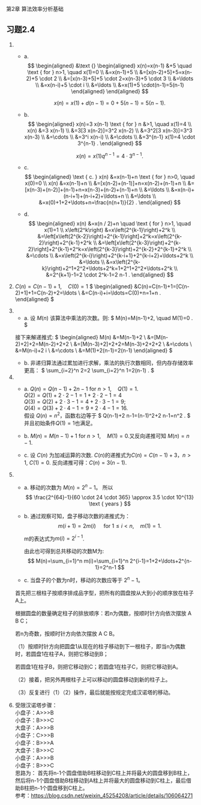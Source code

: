 第2章 算法效率分析基础

## 习题2.4

1. - a. 
   $$
      \begin{aligned}
      &\text {} \begin{aligned}
      x(n)=x(n-1) &+5 \quad \text { for } n>1, \quad x(1)=0 \\
      &=x(n-1)+5 \\
      &=[x(n-2)+5]+5=x(n-2)+5 \cdot 2 \\
      &=[x(n-3)+5]+5 \cdot 2=x(n-3)+5 \cdot 3 \\
      &=\ldots \\
      &=x(n-i)+5 \cdot i \\
      &=\ldots \\
      &=x(1)+5 \cdot(n-1)=5(n-1)
      \end{aligned}
      \end{aligned}
      $$
      
      $$
      x(n)=x(1)+d(n-1)=0+5(n-1)=5(n-1) .
      $$

   - b. 
      $$
      \begin{aligned} x(n)=3 x(n-1) \text { for } n &>1, \quad x(1)=4 \\ x(n) &=3 x(n-1) \\ &=3[3 x(n-2)]=3^2 x(n-2) \\ &=3^2[3 x(n-3)]=3^3 x(n-3) \\ &=\cdots \\ &=3^i x(n-i) \\ &=\cdots \\ &=3^{n-1} x(1)=4 \cdot 3^{n-1} . \end{aligned}
      $$
      
      $$
      x(n)=x(1) q^{n-1}=4 \cdot 3^{n-1} .
      $$
   
   - c. 
      $$
      \begin{aligned}
      \text { c. } x(n) &=x(n-1)+n \text { for } n>0, \quad x(0)=0 \\
      x(n) &=x(n-1)+n \\
      &=[x(n-2)+(n-1)]+n=x(n-2)+(n-1)+n \\
      &=[x(n-3)+(n-2)]+(n-1)+n=x(n-3)+(n-2)+(n-1)+n \\
      &=\ldots \\
      &=x(n-i)+(n-i+1)+(n-i+2)+\ldots+n \\
      &=\ldots \\
      &=x(0)+1+2+\ldots+n=\frac{n(n+1)}{2} .
      \end{aligned}
      $$

   - d. 
   $$ \begin{aligned}
   x(n) &=x(n / 2)+n \quad \text { for } n>1, \quad x(1)=1 \\
   x\left(2^k\right) &=x\left(2^{k-1}\right)+2^k \\
   &=\left[x\left(2^{k-2}\right)+2^{k-1}\right]+2^k=x\left(2^{k-2}\right)+2^{k-1}+2^k \\
   &=\left[x\left(2^{k-3}\right)+2^{k-2}\right]+2^{k-1}+2^k=x\left(2^{k-3}\right)+2^{k-2}+2^{k-1}+2^k \\
   &=\cdots \\
   &=x\left(2^{k-i}\right)+2^{k-i+1}+2^{k-i+2}+\ldots+2^k \\
   &=\ldots \\
   &=x\left(2^{k-k}\right)+2^1+2^2+\ldots+2^k=1+2^1+2^2+\ldots+2^k \\
   &=2^{k+1}-1=2 \cdot 2^k-1=2 n-1 .
   \end{aligned}
   $$

2. $C(n)=C(n-1)+1, \quad C(0)=1$ 
$
\begin{aligned}
&C(n)=C(n-1)+1=[C(n-2)+1]+1=C(n-2)+2=\ldots \\
&=C(n-i)+i=\ldots=C(0)+n=1+n .
\end{aligned}
$
3. - a. 设 $M(n)$ 该算法中乘法的次数。则:
   $
   M(n)=M(n-1)+2, \quad M(1)=0 .
   $

   接下来解递推式:
   $
   \begin{aligned}
   M(n) &=M(n-1)+2 \\
   &=[M(n-2)+2]+2=M(n-2)+2+2 \\
   &=[M(n-3)+2]+2+2=M(n-3)+2+2+2 \\
   &=\cdots \\
   &=M(n-i)+2 i \\
   &=\cdots \\
   &=M(1)+2(n-1)=2(n-1)
   \end{aligned}
   $

   - b. 非递归算法通过累加进行求解，乘法的执行次数相同，但内存存储效率更高：
   $
   \sum_{i=2}^n 2=2 \sum_{i=2}^n 1=2(n-1) .
   $

4. - a. $Q(n)=Q(n-1)+2 n-1$ for $n>1, \quad Q(1)=1$.\
   $Q(2)=Q(1)+2 \cdot 2-1=1+2 \cdot 2-1=4$\
   $Q(3)=Q(2)+2 \cdot 3-1=4+2 \cdot 3-1=9$;\
   $Q(4)=Q(3)+2 \cdot 4-1=9+2 \cdot 4-1=16$.\
   假设 $Q(n)=n^2$，函数右边等于
   $
   Q(n-1)+2 n-1=(n-1)^2+2 n-1=n^2 .
   $
   并且初始条件$Q(1)=1$也满足。
   
   - b. $M(n)=M(n-1)+1$ for $n>1, \quad M(1)=0$.又反向递推可知 $M(n)=n-1$.
   - c. 设 $C(n)$ 为加减运算的次数. $C(n)$的递推式为$C(n)=C(n-1)+3$，$n>1$, $C(1)=0$. 反向递推可得：$C(n)=3(n-1)$.
   
5. 
   - a. 移动的次数为 $M(n)=2^n-1$。 所以
   $$
   \frac{2^{64}-1}{60 \cdot 24 \cdot 365} \approx 3.5 \cdot 10^{13} \text { years }
   $$

   - b. 通过观察可知，盘子移动次数的递推式为：
      $$
      m(i+1)=2 m(i) \quad \text { for } 1 \leq i<n, \quad m(1)=1 .
      $$
      
      m的表达式为$m(i)=2^{i-1}$. 
      
      由此也可得到总共移动的次数M为:
   $$
   M(n)=\sum_{i=1}^n m(i)=\sum_{i=1}^n 2^{i-1}=1+2+\ldots+2^{n-1}=2^n-1
   $$

   - c. 
   当盘子的个数为n时，移动的次数应等于 $2^n - 1$。

   首先把三根柱子按顺序排成品字型，把所有的圆盘按从大到小的顺序放在柱子A上。

   根据圆盘的数量确定柱子的排放顺序：若n为偶数，按顺时针方向依次摆放 A B C；

   若n为奇数，按顺时针方向依次摆放 A C B。

   （1）按顺时针方向把圆盘1从现在的柱子移动到下一根柱子，即当n为偶数时，若圆盘1在柱子A，则把它移动到B；

   若圆盘1在柱子B，则把它移动到C；若圆盘1在柱子C，则把它移动到A。

   （2）接着，把另外两根柱子上可以移动的圆盘移动到新的柱子上。

   （3）反复进行（1）（2）操作，最后就能按规定完成汉诺塔的移动。

6. 受限汉诺塔步骤：\
   小盘子：A>>>B \
   小盘子：B>>>C \
   大盘子：A>>>B \
   小盘子：C>>>B \
   小盘子：B>>>A \
   大盘子：B>>>C \
   小盘子：A>>>B \
   小盘子：B>>>C \
   思路为：
   首先将n-1个圆盘借助B柱移动到C柱上并将最大的圆盘移到B柱上，然后将n-1个圆盘借助B柱移动到A柱上并将最大的圆盘移动到C柱上，最后借助B柱把n-1个圆盘移到C柱上。 \
   参考：https://blog.csdn.net/weixin_45254208/article/details/106064271

<!-- 7. - a. We'll verify by substitution that $A(n)=\left\lfloor\log _2 n\right\rfloor$ satisfies the recurrence for the number of additions for the number of additions
$
A(n)=A(\lfloor n / 2\rfloor)+1 \quad \text { for every } n>1 .
$
Let $n$ be even, i.e., $n=2 k$.
The left-hand side is:
$A(n)=\left\lfloor\log _2 n\right\rfloor=\left\lfloor\log _2 2 k\right\rfloor=\left\lfloor\log _2 2+\log _2 k\right\rfloor=\left(1+\left\lfloor\log _2 k\right\rfloor\right)=$
$\left\lfloor\log _2 k\right\rfloor+1$.
Let $n$ be odd, i.e., $n=2 k+1$.
The left-hand side is:
$A(n)=\left\lfloor\log _2 n\right\rfloor=\left\lfloor\log _2(2 k+1)\right\rfloor=$ using $\left.\left\lfloor\log _2 x\right\rfloor=\mid \log _2(x+1)\right\rceil-1$
$\left[\log _2(2 k+2)\right]-1=\left[\log _2 2(k+1)\right]-1$
$=\left\lceil\log _2 2+\log _2(k+1)\right\rceil-1=1+\left\lceil\log _2(k+1)\right\rceil-1=\left\lfloor\log _2 k\right\rfloor+1$
The right-hand side is:
$A(\lfloor n / 2\rfloor)+1=A(\lfloor(2 k+1) / 2\rfloor)+1=A(\lfloor k+1 / 2\rfloor)+1=A(k)+1=$
$\left\lfloor\log _2 k\right\rfloor+1$
The initial condition is verified immediately: $A(1)=\left\lfloor\log _2 1\right\rfloor=0$.
b. The recurrence relation for the number of additions is identical to the one for the recursive version:
$
A(n)=A(\lfloor n / 2\rfloor)+1 \quad \text { for } n>1, \quad A(1)=0,
$
with the solution $A(n)=\left\lfloor\log _2 n\right\rfloor+1$.
1. a. Algorithm Power(n)
//Computes $2^n$ recursively by the formula $2^n=2^{n-1}+2^{n-1}$
//Input: A nonnegative integer $n$
//Output: Returns $2^n$
if $n=0$ return 1
else return Power $(n-1)+\operatorname{Power}(n-1)$ -->
